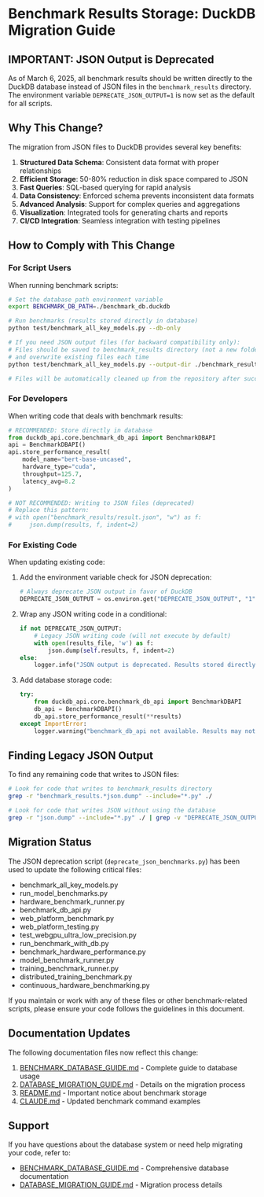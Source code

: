 # Benchmark Results Storage: DuckDB Migration Guide

## IMPORTANT: JSON Output is Deprecated

As of March 6, 2025, all benchmark results should be written directly to the DuckDB database instead of JSON files in the `benchmark_results` directory. The environment variable `DEPRECATE_JSON_OUTPUT=1` is now set as the default for all scripts.

## Why This Change?

The migration from JSON files to DuckDB provides several key benefits:

1. **Structured Data Schema**: Consistent data format with proper relationships
2. **Efficient Storage**: 50-80% reduction in disk space compared to JSON
3. **Fast Queries**: SQL-based querying for rapid analysis
4. **Data Consistency**: Enforced schema prevents inconsistent data formats
5. **Advanced Analysis**: Support for complex queries and aggregations
6. **Visualization**: Integrated tools for generating charts and reports
7. **CI/CD Integration**: Seamless integration with testing pipelines

## How to Comply with This Change

### For Script Users

When running benchmark scripts:

```bash
# Set the database path environment variable
export BENCHMARK_DB_PATH=./benchmark_db.duckdb

# Run benchmarks (results stored directly in database)
python test/benchmark_all_key_models.py --db-only

# If you need JSON output files (for backward compatibility only):
# Files should be saved to benchmark_results directory (not a new folder)
# and overwrite existing files each time
python test/benchmark_all_key_models.py --output-dir ./benchmark_results

# Files will be automatically cleaned up from the repository after successful runs
```

### For Developers

When writing code that deals with benchmark results:

```python
# RECOMMENDED: Store directly in database
from duckdb_api.core.benchmark_db_api import BenchmarkDBAPI
api = BenchmarkDBAPI()
api.store_performance_result(
    model_name="bert-base-uncased",
    hardware_type="cuda",
    throughput=125.7,
    latency_avg=8.2
)

# NOT RECOMMENDED: Writing to JSON files (deprecated)
# Replace this pattern:
# with open("benchmark_results/result.json", "w") as f:
#     json.dump(results, f, indent=2)
```

### For Existing Code

When updating existing code:

1. Add the environment variable check for JSON deprecation:
   ```python
   # Always deprecate JSON output in favor of DuckDB
   DEPRECATE_JSON_OUTPUT = os.environ.get("DEPRECATE_JSON_OUTPUT", "1").lower() in ("1", "true", "yes")
   ```

2. Wrap any JSON writing code in a conditional:
   ```python
   if not DEPRECATE_JSON_OUTPUT:
       # Legacy JSON writing code (will not execute by default)
       with open(results_file, 'w') as f:
           json.dump(self.results, f, indent=2)
   else:
       logger.info("JSON output is deprecated. Results stored directly in database.")
   ```

3. Add database storage code:
   ```python
   try:
       from duckdb_api.core.benchmark_db_api import BenchmarkDBAPI
       db_api = BenchmarkDBAPI()
       db_api.store_performance_result(**results)
   except ImportError:
       logger.warning("benchmark_db_api not available. Results may not be stored properly.")
   ```

## Finding Legacy JSON Output

To find any remaining code that writes to JSON files:

```bash
# Look for code that writes to benchmark_results directory
grep -r "benchmark_results.*json.dump" --include="*.py" ./

# Look for code that writes JSON without using the database
grep -r "json.dump" --include="*.py" ./ | grep -v "DEPRECATE_JSON_OUTPUT"
```

## Migration Status

The JSON deprecation script (`deprecate_json_benchmarks.py`) has been used to update the following critical files:

- benchmark_all_key_models.py
- run_model_benchmarks.py
- hardware_benchmark_runner.py
- benchmark_db_api.py
- web_platform_benchmark.py
- web_platform_testing.py
- test_webgpu_ultra_low_precision.py
- run_benchmark_with_db.py
- benchmark_hardware_performance.py
- model_benchmark_runner.py
- training_benchmark_runner.py
- distributed_training_benchmark.py
- continuous_hardware_benchmarking.py

If you maintain or work with any of these files or other benchmark-related scripts, please ensure your code follows the guidelines in this document.

## Documentation Updates

The following documentation files now reflect this change:

1. [BENCHMARK_DATABASE_GUIDE.md](/home/barberb/ipfs_accelerate_py/test/BENCHMARK_DATABASE_GUIDE.md) - Complete guide to database usage
2. [DATABASE_MIGRATION_GUIDE.md](/home/barberb/ipfs_accelerate_py/test/DATABASE_MIGRATION_GUIDE.md) - Details on the migration process
3. [README.md](/home/barberb/ipfs_accelerate_py/test/README.md) - Important notice about benchmark storage
4. [CLAUDE.md](/home/barberb/ipfs_accelerate_py/test/CLAUDE.md) - Updated benchmark command examples

## Support

If you have questions about the database system or need help migrating your code, refer to:

- [BENCHMARK_DATABASE_GUIDE.md](/home/barberb/ipfs_accelerate_py/test/BENCHMARK_DATABASE_GUIDE.md) - Comprehensive database documentation
- [DATABASE_MIGRATION_GUIDE.md](/home/barberb/ipfs_accelerate_py/test/DATABASE_MIGRATION_GUIDE.md) - Migration process details